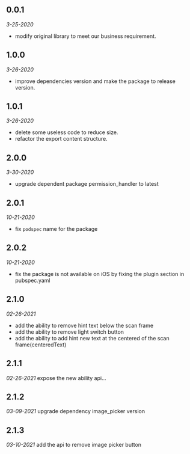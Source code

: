 ## 0.0.1 

*3-25-2020*
- modify original library to meet our business requirement.

## 1.0.0 

*3-26-2020*
- improve dependencies version and make the package to release version.

## 1.0.1

*3-26-2020*
- delete some useless code to reduce size.
- refactor the export content structure.

## 2.0.0

*3-30-2020*
- upgrade dependent package permission_handler to latest

## 2.0.1

*10-21-2020*
- fix `podspec` name for the package

## 2.0.2

*10-21-2020*
- fix the package is not available on iOS by fixing the plugin section in pubspec.yaml

## 2.1.0

*02-26-2021*
- add the ability to remove hint text below the scan frame
- add the ability to remove light switch button
- add the ability to add hint new text at the centered of the scan frame(centeredText)

## 2.1.1

*02-26-2021*
expose the new ability api...

## 2.1.2

*03-09-2021*
upgrade dependency image_picker version

## 2.1.3

*03-10-2021*
add the api to remove image picker button
